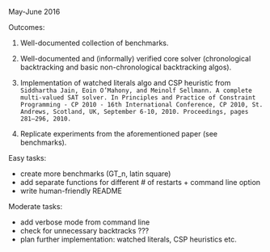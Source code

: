 May-June 2016

Outcomes:

1. Well-documented collection of benchmarks.

2. Well-documented and (informally) verified core solver (chronological backtracking and basic non-chronological backtracking algos).
3. Implementation of watched literals algo and CSP heuristic from ``` Siddhartha Jain, Eoin O’Mahony, and Meinolf Sellmann. A complete multi-valued SAT solver. In Principles and Practice of Constraint Programming -
CP 2010 - 16th International Conference, CP 2010, St. Andrews, Scotland,
UK, September 6-10, 2010. Proceedings, pages 281–296, 2010. ```
4. Replicate experiments from the aforementioned paper (see benchmarks).

Easy tasks:

* create more benchmarks (GT_n, latin square)
* add separate functions for different # of restarts + command line option
* write human-friendly README


Moderate tasks:

* add verbose mode from command line
* check for unnecessary backtracks ???
* plan further implementation: watched literals, CSP heuristics etc.



